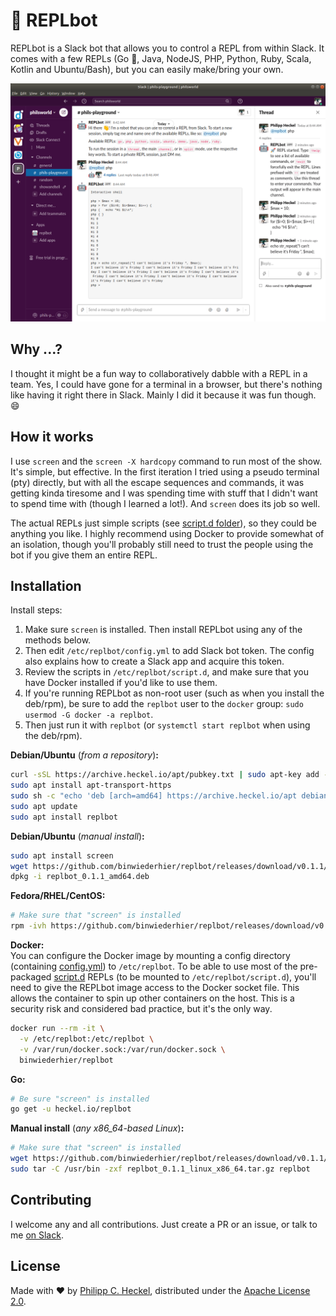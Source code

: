 # 🤖 REPLbot
REPLbot is a Slack bot that allows you to control a REPL from within Slack. It comes with a few REPLs (Go 🥳, Java, 
NodeJS, PHP, Python, Ruby, Scala, Kotlin and Ubuntu/Bash), but you can easily make/bring your own.

![replbot demo](assets/demo.png)

## Why ...?
I thought it might be a fun way to collaboratively dabble with a REPL in a team. Yes, I could have gone for a terminal 
in a browser, but there's nothing like having it right there in Slack. Mainly I did it because it was fun though. 😄

## How it works
I use `screen` and the `screen -X hardcopy` command to run most of the show. It's simple, but effective. In the first 
iteration I tried using a pseudo terminal (pty) directly, but with all the escape sequences and commands, it was getting
kinda tiresome and I was spending time with stuff that I didn't want to spend time with (though I learned a lot!). 
And `screen` does its job so well. 

The actual REPLs just simple scripts (see [script.d folder](config/script.d)), so they could be anything you like. 
I highly recommend using Docker to provide somewhat of an isolation, though you'll probably still need to trust the
people using the bot if you give them an entire REPL.

## Installation
Install steps:

1. Make sure `screen` is installed. Then install REPLbot using any of the methods below. 
2. Then edit `/etc/replbot/config.yml` to add Slack bot token. The config also explains how to create a Slack app and acquire this token.
3. Review the scripts in `/etc/replbot/script.d`, and make sure that you have Docker installed if you'd like to use them.
4. If you're running REPLbot as non-root user (such as when you install the deb/rpm), be sure to add the `replbot` user to the `docker` group: `sudo usermod -G docker -a replbot`.
5. Then just run it with `replbot` (or `systemctl start replbot` when using the deb/rpm).

**Debian/Ubuntu** (*from a repository*)**:**
```bash
curl -sSL https://archive.heckel.io/apt/pubkey.txt | sudo apt-key add -
sudo apt install apt-transport-https
sudo sh -c "echo 'deb [arch=amd64] https://archive.heckel.io/apt debian main' > /etc/apt/sources.list.d/archive.heckel.io.list"  
sudo apt update
sudo apt install replbot
```

**Debian/Ubuntu** (*manual install*)**:**
```bash
sudo apt install screen
wget https://github.com/binwiederhier/replbot/releases/download/v0.1.1/replbot_0.1.1_amd64.deb
dpkg -i replbot_0.1.1_amd64.deb
```

**Fedora/RHEL/CentOS:**
```bash
# Make sure that "screen" is installed
rpm -ivh https://github.com/binwiederhier/replbot/releases/download/v0.1.1/replbot_0.1.1_amd64.rpm
```

**Docker:**   
You can configure the Docker image by mounting a config directory (containing [config.yml](config/config.yml)) to 
`/etc/replbot`. To be able to use most of the pre-packaged [script.d](config/script.d) REPLs (to be mounted to `/etc/replbot/script.d`), 
you'll need to give the REPLbot image access to the Docker socket file. This allows the container to spin up other containers 
on the host. This is a security risk and considered bad practice, but it's the only way.

```bash
docker run --rm -it \
  -v /etc/replbot:/etc/replbot \
  -v /var/run/docker.sock:/var/run/docker.sock \
  binwiederhier/replbot
```

**Go:**
```bash
# Be sure "screen" is installed
go get -u heckel.io/replbot
```

**Manual install** (*any x86_64-based Linux*)**:**
```bash
# Make sure that "screen" is installed
wget https://github.com/binwiederhier/replbot/releases/download/v0.1.1/replbot_0.1.1_linux_x86_64.tar.gz
sudo tar -C /usr/bin -zxf replbot_0.1.1_linux_x86_64.tar.gz replbot
```

## Contributing
I welcome any and all contributions. Just create a PR or an issue, or talk to me [on Slack](https://gophers.slack.com/archives/C02ABHKDCN7).

## License
Made with ❤️ by [Philipp C. Heckel](https://heckel.io), distributed under the [Apache License 2.0](LICENSE).
